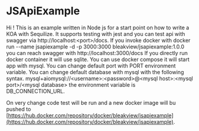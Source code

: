 # JSApiExample

Hi ! This is an example written in Node js for a start point on how to write a KOA with Sequilize.
It supports testing with jest and you can test api with swagger via http://localhost:\<port>/docs.
If you invoke docker with docker run --name jsapiexample -d -p 3000:3000 bleakview/jsapiexample:1.0.0 you can reach swagger with http://localhost:3000/docs
If you directly run docker container it will use sqlite.
You can use docker compose it will start app with mysql.
You can change default port with PORT environment variable.
You can change default database with mysql with the following syntax.
mysql+aiomysql://\<username>:\<password>@\<mysql host>:\<mysql port>/\<mysql database>
the environment variable is DB_CONNECTION_URL.

On very change code test will be run and a new docker image will bu pushed to
[https://hub.docker.com/repository/docker/bleakview/jsapiexample](https://hub.docker.com/repository/docker/bleakview/jsapiexample).
